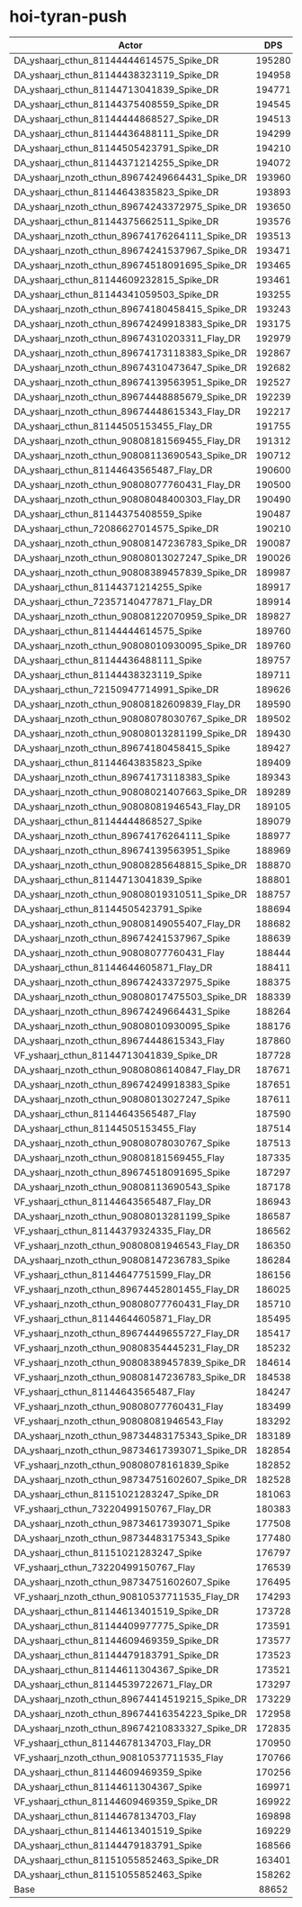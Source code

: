# hoi-tyran-push
| Actor | DPS | Increase |
|---|:---:|:---:|
|DA_yshaarj_cthun_81144444614575_Spike_DR|195280|120.28%|
|DA_yshaarj_cthun_81144438323119_Spike_DR|194958|119.91%|
|DA_yshaarj_cthun_81144713041839_Spike_DR|194771|119.70%|
|DA_yshaarj_cthun_81144375408559_Spike_DR|194545|119.45%|
|DA_yshaarj_cthun_81144444868527_Spike_DR|194513|119.41%|
|DA_yshaarj_cthun_81144436488111_Spike_DR|194299|119.17%|
|DA_yshaarj_cthun_81144505423791_Spike_DR|194210|119.07%|
|DA_yshaarj_cthun_81144371214255_Spike_DR|194072|118.91%|
|DA_yshaarj_nzoth_cthun_89674249664431_Spike_DR|193960|118.79%|
|DA_yshaarj_cthun_81144643835823_Spike_DR|193893|118.71%|
|DA_yshaarj_nzoth_cthun_89674243372975_Spike_DR|193650|118.44%|
|DA_yshaarj_cthun_81144375662511_Spike_DR|193576|118.35%|
|DA_yshaarj_nzoth_cthun_89674176264111_Spike_DR|193513|118.28%|
|DA_yshaarj_nzoth_cthun_89674241537967_Spike_DR|193471|118.24%|
|DA_yshaarj_nzoth_cthun_89674518091695_Spike_DR|193465|118.23%|
|DA_yshaarj_cthun_81144609232815_Spike_DR|193461|118.23%|
|DA_yshaarj_cthun_81144341059503_Spike_DR|193255|117.99%|
|DA_yshaarj_nzoth_cthun_89674180458415_Spike_DR|193243|117.98%|
|DA_yshaarj_nzoth_cthun_89674249918383_Spike_DR|193175|117.90%|
|DA_yshaarj_nzoth_cthun_89674310203311_Flay_DR|192979|117.68%|
|DA_yshaarj_nzoth_cthun_89674173118383_Spike_DR|192867|117.56%|
|DA_yshaarj_nzoth_cthun_89674310473647_Spike_DR|192682|117.35%|
|DA_yshaarj_nzoth_cthun_89674139563951_Spike_DR|192527|117.17%|
|DA_yshaarj_nzoth_cthun_89674448885679_Spike_DR|192239|116.85%|
|DA_yshaarj_nzoth_cthun_89674448615343_Flay_DR|192217|116.82%|
|DA_yshaarj_cthun_81144505153455_Flay_DR|191755|116.30%|
|DA_yshaarj_nzoth_cthun_90808181569455_Flay_DR|191312|115.80%|
|DA_yshaarj_nzoth_cthun_90808113690543_Spike_DR|190712|115.12%|
|DA_yshaarj_cthun_81144643565487_Flay_DR|190600|115.00%|
|DA_yshaarj_nzoth_cthun_90808077760431_Flay_DR|190500|114.89%|
|DA_yshaarj_nzoth_cthun_90808048400303_Flay_DR|190490|114.87%|
|DA_yshaarj_cthun_81144375408559_Spike|190487|114.87%|
|DA_yshaarj_cthun_72086627014575_Spike_DR|190210|114.56%|
|DA_yshaarj_nzoth_cthun_90808147236783_Spike_DR|190087|114.42%|
|DA_yshaarj_nzoth_cthun_90808013027247_Spike_DR|190026|114.35%|
|DA_yshaarj_nzoth_cthun_90808389457839_Spike_DR|189987|114.31%|
|DA_yshaarj_cthun_81144371214255_Spike|189917|114.23%|
|DA_yshaarj_cthun_72357140477871_Flay_DR|189914|114.22%|
|DA_yshaarj_nzoth_cthun_90808122070959_Spike_DR|189827|114.13%|
|DA_yshaarj_cthun_81144444614575_Spike|189760|114.05%|
|DA_yshaarj_nzoth_cthun_90808010930095_Spike_DR|189760|114.05%|
|DA_yshaarj_cthun_81144436488111_Spike|189757|114.05%|
|DA_yshaarj_cthun_81144438323119_Spike|189711|114.00%|
|DA_yshaarj_cthun_72150947714991_Spike_DR|189626|113.90%|
|DA_yshaarj_nzoth_cthun_90808182609839_Flay_DR|189590|113.86%|
|DA_yshaarj_nzoth_cthun_90808078030767_Spike_DR|189502|113.76%|
|DA_yshaarj_nzoth_cthun_90808013281199_Spike_DR|189430|113.68%|
|DA_yshaarj_nzoth_cthun_89674180458415_Spike|189427|113.67%|
|DA_yshaarj_cthun_81144643835823_Spike|189409|113.65%|
|DA_yshaarj_nzoth_cthun_89674173118383_Spike|189343|113.58%|
|DA_yshaarj_nzoth_cthun_90808021407663_Spike_DR|189289|113.52%|
|DA_yshaarj_nzoth_cthun_90808081946543_Flay_DR|189105|113.31%|
|DA_yshaarj_cthun_81144444868527_Spike|189079|113.28%|
|DA_yshaarj_nzoth_cthun_89674176264111_Spike|188977|113.17%|
|DA_yshaarj_nzoth_cthun_89674139563951_Spike|188969|113.16%|
|DA_yshaarj_nzoth_cthun_90808285648815_Spike_DR|188870|113.05%|
|DA_yshaarj_cthun_81144713041839_Spike|188801|112.97%|
|DA_yshaarj_nzoth_cthun_90808019310511_Spike_DR|188757|112.92%|
|DA_yshaarj_cthun_81144505423791_Spike|188694|112.85%|
|DA_yshaarj_nzoth_cthun_90808149055407_Flay_DR|188682|112.83%|
|DA_yshaarj_nzoth_cthun_89674241537967_Spike|188639|112.79%|
|DA_yshaarj_nzoth_cthun_90808077760431_Flay|188444|112.57%|
|DA_yshaarj_cthun_81144644605871_Flay_DR|188411|112.53%|
|DA_yshaarj_nzoth_cthun_89674243372975_Spike|188375|112.49%|
|DA_yshaarj_nzoth_cthun_90808017475503_Spike_DR|188339|112.45%|
|DA_yshaarj_nzoth_cthun_89674249664431_Spike|188264|112.36%|
|DA_yshaarj_nzoth_cthun_90808010930095_Spike|188176|112.26%|
|DA_yshaarj_nzoth_cthun_89674448615343_Flay|187860|111.91%|
|VF_yshaarj_cthun_81144713041839_Spike_DR|187728|111.76%|
|DA_yshaarj_nzoth_cthun_90808086140847_Flay_DR|187671|111.69%|
|DA_yshaarj_nzoth_cthun_89674249918383_Spike|187651|111.67%|
|DA_yshaarj_nzoth_cthun_90808013027247_Spike|187611|111.63%|
|DA_yshaarj_cthun_81144643565487_Flay|187590|111.60%|
|DA_yshaarj_cthun_81144505153455_Flay|187514|111.52%|
|DA_yshaarj_nzoth_cthun_90808078030767_Spike|187513|111.52%|
|DA_yshaarj_nzoth_cthun_90808181569455_Flay|187335|111.32%|
|DA_yshaarj_nzoth_cthun_89674518091695_Spike|187297|111.27%|
|DA_yshaarj_nzoth_cthun_90808113690543_Spike|187178|111.14%|
|VF_yshaarj_cthun_81144643565487_Flay_DR|186943|110.87%|
|DA_yshaarj_nzoth_cthun_90808013281199_Spike|186587|110.47%|
|VF_yshaarj_cthun_81144379324335_Flay_DR|186562|110.44%|
|VF_yshaarj_nzoth_cthun_90808081946543_Flay_DR|186350|110.20%|
|DA_yshaarj_nzoth_cthun_90808147236783_Spike|186284|110.13%|
|VF_yshaarj_cthun_81144647751599_Flay_DR|186156|109.99%|
|VF_yshaarj_nzoth_cthun_89674452801455_Flay_DR|186025|109.84%|
|VF_yshaarj_nzoth_cthun_90808077760431_Flay_DR|185710|109.48%|
|VF_yshaarj_cthun_81144644605871_Flay_DR|185495|109.24%|
|VF_yshaarj_nzoth_cthun_89674449655727_Flay_DR|185417|109.15%|
|VF_yshaarj_nzoth_cthun_90808354445231_Flay_DR|185232|108.94%|
|VF_yshaarj_nzoth_cthun_90808389457839_Spike_DR|184614|108.25%|
|VF_yshaarj_nzoth_cthun_90808147236783_Spike_DR|184538|108.16%|
|VF_yshaarj_cthun_81144643565487_Flay|184247|107.83%|
|VF_yshaarj_nzoth_cthun_90808077760431_Flay|183499|106.99%|
|VF_yshaarj_nzoth_cthun_90808081946543_Flay|183292|106.75%|
|DA_yshaarj_nzoth_cthun_98734483175343_Spike_DR|183189|106.64%|
|DA_yshaarj_nzoth_cthun_98734617393071_Spike_DR|182854|106.26%|
|VF_yshaarj_nzoth_cthun_90808078161839_Spike|182852|106.26%|
|DA_yshaarj_nzoth_cthun_98734751602607_Spike_DR|182528|105.89%|
|DA_yshaarj_cthun_81151021283247_Spike_DR|181063|104.24%|
|VF_yshaarj_cthun_73220499150767_Flay_DR|180383|103.47%|
|DA_yshaarj_nzoth_cthun_98734617393071_Spike|177508|100.23%|
|DA_yshaarj_nzoth_cthun_98734483175343_Spike|177480|100.20%|
|DA_yshaarj_cthun_81151021283247_Spike|176797|99.43%|
|VF_yshaarj_cthun_73220499150767_Flay|176539|99.14%|
|DA_yshaarj_nzoth_cthun_98734751602607_Spike|176495|99.09%|
|VF_yshaarj_nzoth_cthun_90810537711535_Flay_DR|174293|96.60%|
|DA_yshaarj_cthun_81144613401519_Spike_DR|173728|95.97%|
|DA_yshaarj_cthun_81144409977775_Spike_DR|173591|95.81%|
|DA_yshaarj_cthun_81144609469359_Spike_DR|173577|95.80%|
|DA_yshaarj_cthun_81144479183791_Spike_DR|173523|95.74%|
|DA_yshaarj_cthun_81144611304367_Spike_DR|173521|95.73%|
|DA_yshaarj_cthun_81144539722671_Flay_DR|173297|95.48%|
|DA_yshaarj_nzoth_cthun_89674414519215_Spike_DR|173229|95.40%|
|DA_yshaarj_nzoth_cthun_89674416354223_Spike_DR|172958|95.10%|
|DA_yshaarj_nzoth_cthun_89674210833327_Spike_DR|172835|94.96%|
|VF_yshaarj_cthun_81144678134703_Flay_DR|170950|92.83%|
|VF_yshaarj_nzoth_cthun_90810537711535_Flay|170766|92.63%|
|DA_yshaarj_cthun_81144609469359_Spike|170256|92.05%|
|DA_yshaarj_cthun_81144611304367_Spike|169971|91.73%|
|VF_yshaarj_cthun_81144609469359_Spike_DR|169922|91.67%|
|DA_yshaarj_cthun_81144678134703_Flay|169898|91.65%|
|DA_yshaarj_cthun_81144613401519_Spike|169229|90.89%|
|DA_yshaarj_cthun_81144479183791_Spike|168566|90.14%|
|DA_yshaarj_cthun_81151055852463_Spike_DR|163401|84.32%|
|DA_yshaarj_cthun_81151055852463_Spike|158262|78.52%|
|Base|88652|0.00%|
